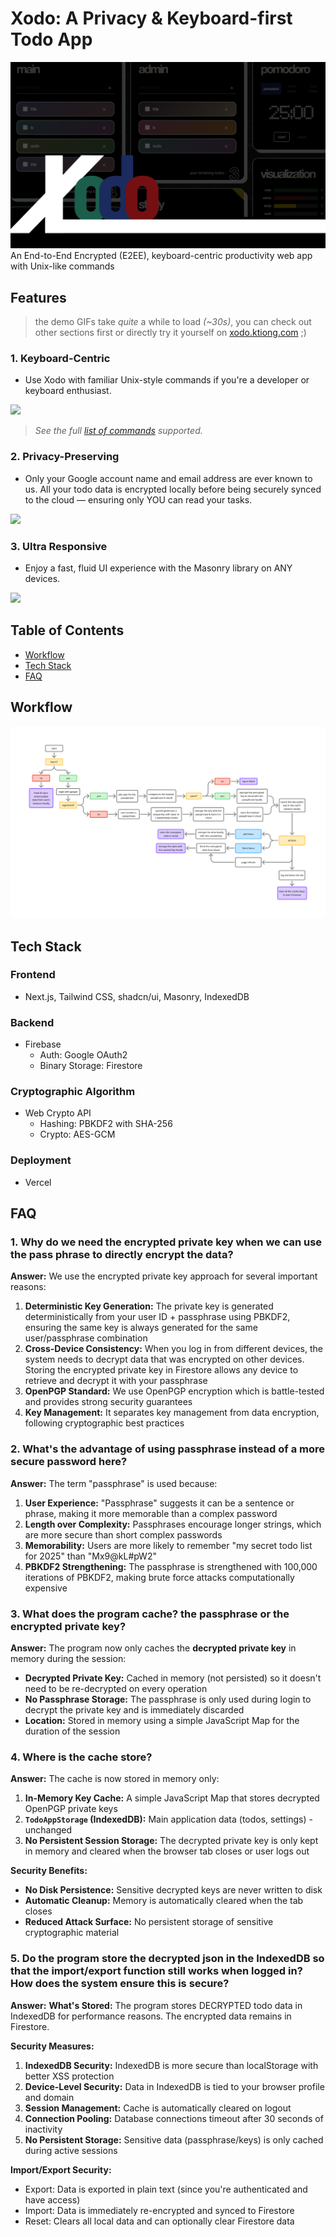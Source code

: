 # Xodo: A Privacy & Keyboard-first Todo App
<img src="img/todo.png">
An End-to-End Encrypted (E2EE), keyboard-centric productivity web app with Unix-like commands

## Features
> the demo GIFs take *quite* a while to load *(~30s)*, you can check out other sections first or directly try it yourself on [xodo.ktiong.com](https://xodo.ktiong.com) ;\)

### 1. Keyboard-Centric
- Use Xodo with familiar Unix-style commands if you're a developer or keyboard enthusiast.
<img src="img/unix.gif">

> *See the full [list of commands](https://www.ktiong.com/blog/xodo-doc) supported.*

### 2. Privacy-Preserving
- Only your Google account name and email address are ever known to us. All your todo data is encrypted locally before being securely synced to the cloud — ensuring only YOU can read your tasks.
<img src="img/encrypt.gif">

### 3. Ultra Responsive
- Enjoy a fast, fluid UI experience with the Masonry library on ANY devices.
<img src="img/responsive.gif">

## Table of Contents
- [Workflow](#workflow)
- [Tech Stack](#tech-stack)
- [FAQ](#faq)

## Workflow
<img src="img/flow-chart.png">

## Tech Stack
### Frontend
- Next.js, Tailwind CSS, shadcn/ui, Masonry, IndexedDB
### Backend
- Firebase 
  - Auth: Google OAuth2 
  - Binary Storage: Firestore
### Cryptographic Algorithm
- Web Crypto API
  - Hashing: PBKDF2 with SHA-256
  - Crypto: AES-GCM
### Deployment
- Vercel

## FAQ
### 1. Why do we need the encrypted private key when we can use the pass phrase to directly encrypt the data?
**Answer:** We use the encrypted private key approach for several important reasons:
1. **Deterministic Key Generation:** The private key is generated deterministically from your user ID + passphrase using PBKDF2, ensuring the same key is always generated for the same user/passphrase combination
2. **Cross-Device Consistency:** When you log in from different devices, the system needs to decrypt data that was encrypted on other devices. Storing the encrypted private key in Firestore allows any device to retrieve and decrypt it with your passphrase
3. **OpenPGP Standard:** We use OpenPGP encryption which is battle-tested and provides strong security guarantees
4. **Key Management:** It separates key management from data encryption, following cryptographic best practices

### 2. What's the advantage of using passphrase instead of a more secure password here?
**Answer:** The term "passphrase" is used because:
1. **User Experience:** "Passphrase" suggests it can be a sentence or phrase, making it more memorable than a complex password
2. **Length over Complexity:** Passphrases encourage longer strings, which are more secure than short complex passwords
3. **Memorability:** Users are more likely to remember "my secret todo list for 2025" than "Mx9@kL#pW2"
4. **PBKDF2 Strengthening:** The passphrase is strengthened with 100,000 iterations of PBKDF2, making brute force attacks computationally expensive

### 3. What does the program cache? the passphrase or the encrypted private key?
**Answer:** The program now only caches the **decrypted private key** in memory during the session:
- **Decrypted Private Key:** Cached in memory (not persisted) so it doesn't need to be re-decrypted on every operation
- **No Passphrase Storage:** The passphrase is only used during login to decrypt the private key and is immediately discarded
- **Location:** Stored in memory using a simple JavaScript Map for the duration of the session

### 4. Where is the cache store?
**Answer:** The cache is now stored in memory only:
1. **In-Memory Key Cache:** A simple JavaScript Map that stores decrypted OpenPGP private keys
2. **`TodoAppStorage` (IndexedDB):** Main application data (todos, settings) - unchanged
3. **No Persistent Session Storage:** The decrypted private key is only kept in memory and cleared when the browser tab closes or user logs out

**Security Benefits:**
- **No Disk Persistence:** Sensitive decrypted keys are never written to disk
- **Automatic Cleanup:** Memory is automatically cleared when the tab closes
- **Reduced Attack Surface:** No persistent storage of sensitive cryptographic material

### 5. Do the program store the decrypted json in the IndexedDB so that the import/export function still works when logged in? How does the system ensure this is secure?
**Answer:** 
**What's Stored:** The program stores DECRYPTED todo data in IndexedDB for performance reasons. The encrypted data remains in Firestore.

**Security Measures:**
1. **IndexedDB Security:** IndexedDB is more secure than localStorage with better XSS protection
2. **Device-Level Security:** Data in IndexedDB is tied to your browser profile and domain
3. **Session Management:** Cache is automatically cleared on logout
4. **Connection Pooling:** Database connections timeout after 30 seconds of inactivity
5. **No Persistent Storage:** Sensitive data (passphrase/keys) is only cached during active sessions

**Import/Export Security:**
- Export: Data is exported in plain text (since you're authenticated and have access)
- Import: Data is immediately re-encrypted and synced to Firestore
- Reset: Clears all local data and can optionally clear Firestore data